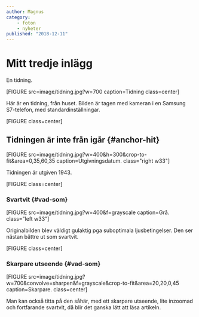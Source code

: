 ```yaml
---
author: Magnus
category:
    - foton
    - nyheter
published: "2018-12-11"
---
```

Mitt tredje inlägg
==================================

En tidning.

<!--more-->

[FIGURE src=image/tidning.jpg?w=700 caption=Tidning class=center]

Här är en tidning, från huset. Bilden är tagen med kameran i en Samsung S7-telefon, med standardinställningar.

[FIGURE class=center]



Tidningen är inte från igår {#anchor-hit}
-----------------------------------

[FIGURE src=image/tidning.jpg?w=400&h=300&crop-to-fit&area=0,35,60,35 caption=Utgivningsdatum. class="right w33"]

Tidningen är utgiven 1943.

[FIGURE class=center]

### Svartvit {#vad-som}

[FIGURE src=image/tidning.jpg?w=400&f=grayscale caption=Grå. class="left w33"]

Originalbilden blev väldigt gulaktig pga suboptimala ljusbetingelser. Den ser nästan bättre ut som svartvit.

[FIGURE class=center]

### Skarpare utseende {#vad-som}

[FIGURE src=image/tidning.jpg?w=700&convolve=sharpen&f=grayscale&crop-to-fit&area=20,20,0,45 caption=Skarpare. class=center]

Man kan också titta på den såhär, med ett skarpare utseende, lite inzoomad och fortfarande svartvit, då blir det ganska lätt att läsa artikeln.
